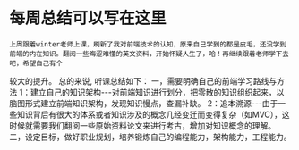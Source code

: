 # 每周总结可以写在这里
    上周跟着winter老师上课，刷新了我对前端技术的认知，原来自己学到的都是皮毛，还没学到前端的内在知识。翻阅一些晦涩难懂的英文资料，开始怀疑人生了，哈！再继续跟着老师学下去吧，希望自己有个
较大的提升。
    总的来说, 听课总结如下：
	一，需要明确自己的前端学习路线与方法
	    1：建立自己的知识架构---对前端知识进行划分，把零散的知识组织起来，以脑图形式建立前端知识架构，发现知识慢点，查漏补缺。
		2：追本溯源---由于一些知识背后有很大的体系或者知识涉及的概念几经变迁而变得复杂（如MVC），这时候就需要我们翻阅一些原始资料论文来进行考古，增加对知识概念的理解。
	二，设定目标，做好职业规划，培养锻炼自己的编程能力，架构能力，工程能力。
	